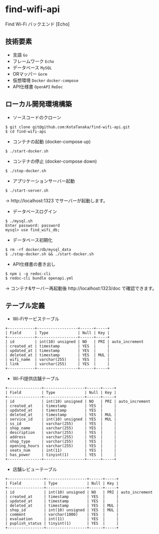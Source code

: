 # find-wifi-api
Find Wi-Fi バックエンド [Echo]

## 技術要素

* 言語 `Go`
* フレームワーク `Echo`
* データベース `MySQL`
* ORマッパー `Gorm`
* 仮想環境 `Docker` `docker-compose`
* API仕様書 `OpenAPI` `ReDoc`

## ローカル開発環境構築

* ソースコードのクローン

```
$ git clone git@github.com:KotaTanaka/find-wifi-api.git
$ cd find-wifi-api
```

* コンテナの起動 (docker-compose up)

```
$ ./start-docker.sh
```

* コンテナの停止 (docker-compose down)

```
$ ./stop-docker.sh
```

* アプリケーションサーバー起動

```
$ ./start-server.sh
```

→ http://localhost:1323 でサーバーが起動します。

* データベースログイン

```
$ ./mysql.sh
Enter password: password
mysql> use find_wifi_db;
```

* データベース初期化

```
$ rm -rf docker/db/mysql_data
$ ./stop-docker.sh && ./start-docker.sh
```

* API仕様書の書き出し

```
$ npm i -g redoc-cli
$ redoc-cli bundle openapi.yml
```

→ コンテナ&サーバー再起動後 http://localhost:1323/doc で確認できます。

## テーブル定義

* Wi-Fiサービステーブル

```
+------------+------------------+------+-----+
| Field      | Type             | Null | Key |
+------------+------------------+------+-----+
| id         | int(10) unsigned | NO   | PRI | auto_increment
| created_at | timestamp        | YES  |     |
| updated_at | timestamp        | YES  |     |
| deleted_at | timestamp        | YES  | MUL |
| wifi_name  | varchar(255)     | YES  |     |
| link       | varchar(255)     | YES  |     |
+------------+------------------+------+-----+
```

* Wi-Fi提供店舗テーブル

```
+---------------+------------------+------+-----+
| Field         | Type             | Null | Key |
+---------------+------------------+------+-----+
| id            | int(10) unsigned | NO   | PRI | auto_increment
| created_at    | timestamp        | YES  |     |
| updated_at    | timestamp        | YES  |     |
| deleted_at    | timestamp        | YES  | MUL |
| service_id    | int(10) unsigned | YES  | MUL |
| ss_id         | varchar(255)     | YES  |     |
| shop_name     | varchar(255)     | YES  |     |
| description   | varchar(255)     | YES  |     |
| address       | varchar(255)     | YES  |     |
| shop_type     | varchar(255)     | YES  |     |
| opening_hours | varchar(255)     | YES  |     |
| seats_num     | int(11)          | YES  |     |
| has_power     | tinyint(1)       | YES  |     |
+---------------+------------------+------+-----+
```

* 店舗レビューテーブル

```
+----------------+------------------+------+-----+
| Field          | Type             | Null | Key |
+----------------+------------------+------+-----+
| id             | int(10) unsigned | NO   | PRI | auto_increment
| created_at     | timestamp        | YES  |     |
| updated_at     | timestamp        | YES  |     |
| deleted_at     | timestamp        | YES  | MUL |
| shop_id        | int(10) unsigned | YES  | MUL |
| comment        | varchar(1000)    | YES  |     |
| evaluation     | int(11)          | YES  |     |
| puplish_status | tinyint(1)       | YES  |     |
+----------------+------------------+------+-----+
```